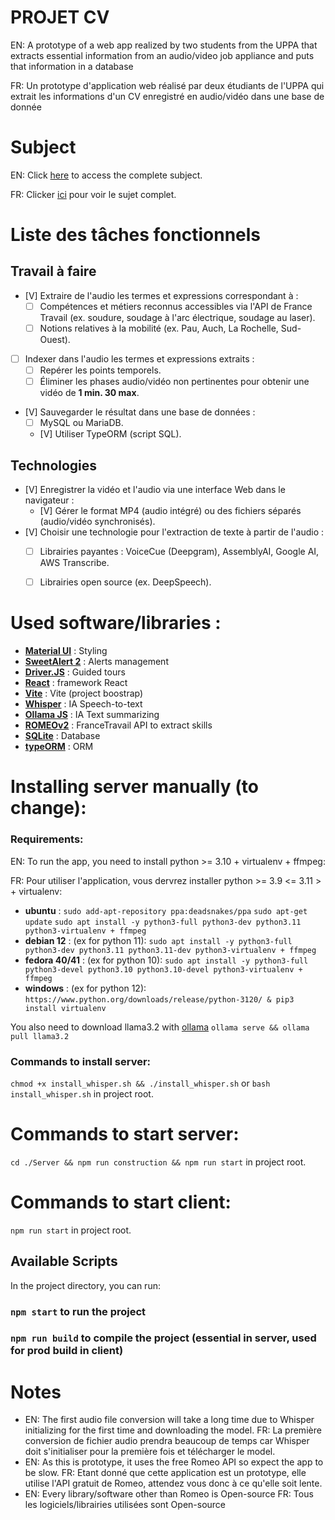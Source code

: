# PROJET CV

EN: A prototype of a web app realized by two students from the UPPA that extracts essential information from an audio/video job appliance and puts that information in a database

FR: Un prototype d'application web réalisé par deux étudiants de l'UPPA qui extrait les informations d'un CV enregistré en audio/vidéo dans une base de donnée

# Subject 

EN: Click [here](https://franckbarbier.com/DMiNer/Curriculum_vitae.html) to access the complete subject.

FR: Clicker [ici](https://franckbarbier.com/DMiNer/Curriculum_vitae.html) pour voir le sujet complet.

# Liste des tâches fonctionnels

## Travail à faire
- [V] Extraire de l'audio les termes et expressions correspondant à :
  - [ ] Compétences et métiers reconnus accessibles via l'API de France Travail (ex. soudure, soudage à l'arc électrique, soudage au laser).
  - [ ] Notions relatives à la mobilité (ex. Pau, Auch, La Rochelle, Sud-Ouest).
- [ ] Indexer dans l'audio les termes et expressions extraits :
  - [ ] Repérer les points temporels.
  - [ ] Éliminer les phases audio/vidéo non pertinentes pour obtenir une vidéo de **1 min. 30 max**.
- [V] Sauvegarder le résultat dans une base de données :
  - [ ] MySQL ou MariaDB.
  - [V] Utiliser TypeORM (script SQL).

## Technologies
- [V] Enregistrer la vidéo et l'audio via une interface Web dans le navigateur :
  - [V] Gérer le format MP4 (audio intégré) ou des fichiers séparés (audio/vidéo synchronisés).
- [V] Choisir une technologie pour l'extraction de texte à partir de l'audio :
  - [ ] Librairies payantes : VoiceCue (Deepgram), AssemblyAI, Google AI, AWS Transcribe.
  - [ ] Librairies open source (ex. DeepSpeech).


# Used software/libraries :
- **[Material UI](https://mui.com/)** : Styling
- **[SweetAlert 2](https://sweetalert2.github.io/)** : Alerts management
- **[Driver.JS](https://driverjs.com/)** : Guided tours
- **[React](https://fr.react.dev/)** : framework React
- **[Vite](https://vite.dev/)** : Vite (project boostrap)
- **[Whisper](https://openai.com/index/whisper/)** : IA Speech-to-text
- **[Ollama JS](https://github.com/ollama/ollama-js)** : IA Text summarizing
- **[ROMEOv2](https://francetravail.io/data/api/romeo-2)** : FranceTravail API to extract skills
- **[SQLite](https://www.sqlite.org/)** : Database
- **[typeORM](https://typeorm.io/)** : ORM

# Installing server manually (to change):

### Requirements:
    
EN: To run the app, you need to install python >= 3.10 + virtualenv + ffmpeg:

FR: Pour utiliser l'application, vous dervrez installer python >= 3.9 <= 3.11 > + virtualenv:

- **ubuntu** : 
``` sudo add-apt-repository ppa:deadsnakes/ppa ```
``` sudo apt-get update ```
``` sudo apt install -y python3-full python3-dev python3.11 python3-virtualenv + ffmpeg ```
- **debian 12** : (ex for python 11): ``` sudo apt install -y python3-full python3-dev python3.11 python3.11-dev python3-virtualenv + ffmpeg ```
- **fedora 40/41** : (ex for python 10): ``` sudo apt install -y python3-full python3-devel python3.10 python3.10-devel python3-virtualenv + ffmpeg ```
- **windows** : (ex for python 12): ``` https://www.python.org/downloads/release/python-3120/ & pip3 install virtualenv ```

You also need to download llama3.2 with [ollama](https://ollama.com/download/)
``` ollama serve && ollama pull llama3.2 ```

### Commands to install server:

``` chmod +x install_whisper.sh && ./install_whisper.sh ``` or ```bash install_whisper.sh``` in project root.

# Commands to start server:

``` cd ./Server && npm run construction && npm run start ``` in project root.

# Commands to start client:

``` npm run start ``` in project root.

## Available Scripts

In the project directory, you can run:

### `npm start` to run the project

### `npm run build` to compile the project (essential in server, used for prod build in client)

# Notes

- EN: The first audio file conversion will take a long time due to Whisper initializing for the first time and downloading the model.
  FR: La première conversion de fichier audio prendra beaucoup de temps car Whisper doit s'initialiser pour la première fois et télécharger le model.
- EN: As this is prototype, it uses the free Romeo API so expect the app to be slow.
  FR: Etant donné que cette application est un prototype, elle utilise l'API gratuit de Romeo, attendez vous donc à ce qu'elle soit lente.
- EN: Every library/software other than Romeo is Open-source
  FR: Tous les logiciels/librairies utilisées sont Open-source
